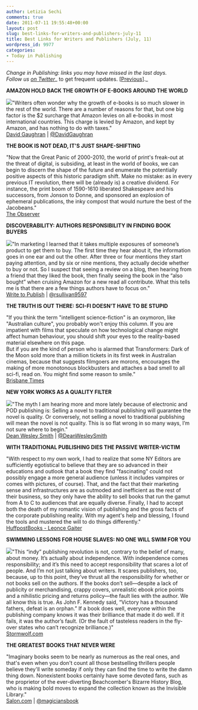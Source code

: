 ```yaml
---
author: Letizia Sechi
comments: true
date: 2011-07-11 19:55:48+00:00
layout: post
slug: best-links-for-writers-and-publishers-july-11
title: Best Links for Writers and Publishers (July, 11)
wordpress_id: 9977
categories:
- Today in Publishing
---
```


_Change in Publishing: links you may have missed in the last days.  
Follow us [on Twitter](http://www.twitter.com/40kbooks)__ to get frequent updates. [[Previous](http://www.40kbooks.com/?p=9927)]._

**AMAZON HOLD BACK THE GROWTH OF E-BOOKS AROUND THE WORLD**

[![](http://www.40kbooks.com/wp-content/uploads/american-world1.jpg)](http://www.40kbooks.com/?attachment_id=9979)"Writers often wonder why the growth of e-books is so much slower in the rest of the world. There are a number of reasons for that, but one big factor is the $2 surcharge that Amazon levies on all e-books in most international countries. This charge is levied by Amazon, and kept by Amazon, and has nothing to do with taxes."  
[David Gaughran](http://davidgaughran.wordpress.com/2011/07/11/amazon-hold-back-the-growth-of-e-books-around-the-world/) | [@DavidGaughran](https://twitter.com/#!/DavidGaughran)

**THE BOOK IS NOT DEAD, IT'S JUST SHAPE-SHIFTING**

"Now that the Great Panic of 2000-2010, the world of print's freak-out at the threat of digital, is subsiding, at least in the world of books, we can begin to discern the shape of the future and enumerate the potentially positive aspects of this historic paradigm shift. Make no mistake: as in every previous IT revolution, there will be (already is) a creative dividend. For instance, the print boom of 1590-1610 liberated Shakespeare and his successors, from Jonson to Donne, and sponsored an explosion of ephemeral publications, the inky compost that would nurture the best of the Jacobeans."  
[The Observer](http://www.guardian.co.uk/books/2011/jul/10/mccrum-ebooks-publishing-technology-change)

**DISCOVERABILITY: AUTHORS RESPONSIBILITY IN FINDING BOOK BUYERS**

[![](http://www.40kbooks.com/wp-content/uploads/discoverability.jpg)](http://www.40kbooks.com/?attachment_id=9980)"In marketing I learned that it takes multiple exposures of someone’s product to get them to buy. The first time they hear about it, the information goes in one ear and out the other. After three or four mentions they start paying attention, and by six or nine mentions, they actually decide whether to buy or not. So I suspect that seeing a review on a blog, then hearing from a friend that they liked the book, then finally seeing the book in the “also bought” when cruising Amazon for a new read all contribute. What this tells me is that there are a few things authors have to focus on."  
[Write to Publish](http://write2publish.blogspot.com/2011/06/discoverability-authors-responsibility.html) | [@rsullivan9597](http://twitter.com/#!/rsullivan9597)

**THE TRUTH IS OUT THERE: SCI-FI DOESN'T HAVE TO BE STUPID**

"If you think the term "intelligent science-fiction" is an oxymoron, like "Australian culture", you probably won't enjoy this column. If you are impatient with films that speculate on how technological change might affect human behaviour, you should shift your eyes to the reality-based material elsewhere on this page.  
But if you are the kind of person who is alarmed that Transformers: Dark of the Moon sold more than a million tickets in its first week in Australian cinemas, because that suggests filmgoers are morons, encourages the making of more monotonous blockbusters and attaches a bad smell to all sci-fi, read on. You might find some reason to smile."  
[Brisbane Times](http://www.brisbanetimes.com.au/opinion/society-and-culture/the-truth-is-out-there-scifi-doesnt-have-to-be-stupid-20110708-1h6lt.html)

**NEW YORK WORKS AS A QUALITY FILTER**

[![](http://www.40kbooks.com/wp-content/uploads/dean.jpg)](http://www.40kbooks.com/?attachment_id=9981)"The myth I am hearing more and more lately because of electronic and POD publishing is: Selling a novel to traditional publishing will guarantee the novel is quality. Or conversely, not selling a novel to traditional publishing will mean the novel is not quality. This is so flat wrong in so many ways, I’m not sure where to begin."  
[Dean Wesley Smith](http://www.deanwesleysmith.com/?p=4864) | [@DeanWesleySmith](http://twitter.com/DeanWesleySmith)

**WITH TRADITIONAL PUBLISHING DIES THE PASSIVE WRITER-VICTIM**

"With respect to my own work, I had to realize that some NY Editors are sufficiently egotistical to believe that they are so advanced in their educations and outlook that a book they find "fascinating" could not possibly engage a more general audience (unless it includes vampires or comes with pictures, of course). That, and the fact that their marketing sense and infrastructures are as outmoded and inefficient as the rest of their business, so they only have the ability to sell books that run the gamut from A to C to audiences that are equally diverse. Finally, I had to accept both the death of my romantic vision of publishing and the gross facts of the corporate publishing reality. With my agent's help and blessing, I found the tools and mustered the will to do things differently."  
[HuffpostBooks - Leonce Gaiter](http://www.huffingtonpost.com/leonce-gaiter/with-traditional-publishi_b_890811.html)

**SWIMMING LESSONS FOR HOUSE SLAVES: NO ONE WILL SWIM FOR YOU**

[![](http://www.40kbooks.com/wp-content/uploads/titanic-sinking-150x150.jpg)](http://www.40kbooks.com/?attachment_id=9988)"This “indy” publishing revolution is not, contrary to the belief of many, about money. It’s actually about independence. With independence comes responsibility; and it’s this need to accept responsibility that scares a lot of people. And I’m not just talking about writers. It scares publishers, too, because, up to this point, they’ve thrust all the responsibility for whether or not books sell on the authors. If the books don’t sell—despite a lack of publicity or merchandising, crappy covers, unrealistic ebook price points and a nihilistic pricing and returns policy—the fault lies with the author. We all know this is true. As John F. Kennedy said, “Victory has a thousand fathers, defeat is an orphan.” If a book does well, everyone within the publishing company knows it was their brilliance that made it do well. If it fails, it was the author’s fault. (Or the fault of tasteless readers in the fly-over states who can’t recognize brilliance.)"  
[Stormwolf.com](http://www.michaelastackpole.com/?p=2657)

**THE GREATEST BOOKS THAT NEVER WERE**

"Imaginary books seem to be nearly as numerous as the real ones, and that's even when you don't count all those bestselling thrillers people believe they'll write someday if only they can find the time to write the damn thing down. Nonexistent books certainly have some devoted fans, such as the proprietor of the ever-diverting Beachcomber's Bizarre History Blog, who is making bold moves to expand the collection known as the Invisible Library."  
[Salon.com](http://www.salon.com/books/laura_miller/2011/07/05/invisible_library/index.html) | [@magiciansbook](http://twitter.com/magiciansbook)
